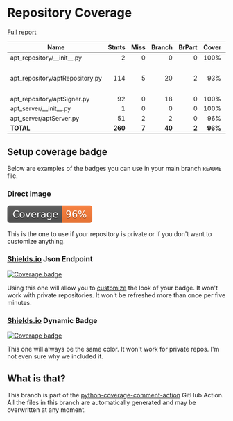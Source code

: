 # Repository Coverage

[Full report](https://htmlpreview.github.io/?https://github.com/EffectiveRange/apt-server/blob/python-coverage-comment-action-data/htmlcov/index.html)

| Name                             |    Stmts |     Miss |   Branch |   BrPart |   Cover |   Missing |
|--------------------------------- | -------: | -------: | -------: | -------: | ------: | --------: |
| apt\_repository/\_\_init\_\_.py  |        2 |        0 |        0 |        0 |    100% |           |
| apt\_repository/aptRepository.py |      114 |        5 |       20 |        2 |     93% |47->52, 85-88, 171-172 |
| apt\_repository/aptSigner.py     |       92 |        0 |       18 |        0 |    100% |           |
| apt\_server/\_\_init\_\_.py      |        1 |        0 |        0 |        0 |    100% |           |
| apt\_server/aptServer.py         |       51 |        2 |        2 |        0 |     96% |     81-82 |
|                        **TOTAL** |  **260** |    **7** |   **40** |    **2** | **96%** |           |


## Setup coverage badge

Below are examples of the badges you can use in your main branch `README` file.

### Direct image

[![Coverage badge](https://raw.githubusercontent.com/EffectiveRange/apt-server/python-coverage-comment-action-data/badge.svg)](https://htmlpreview.github.io/?https://github.com/EffectiveRange/apt-server/blob/python-coverage-comment-action-data/htmlcov/index.html)

This is the one to use if your repository is private or if you don't want to customize anything.

### [Shields.io](https://shields.io) Json Endpoint

[![Coverage badge](https://img.shields.io/endpoint?url=https://raw.githubusercontent.com/EffectiveRange/apt-server/python-coverage-comment-action-data/endpoint.json)](https://htmlpreview.github.io/?https://github.com/EffectiveRange/apt-server/blob/python-coverage-comment-action-data/htmlcov/index.html)

Using this one will allow you to [customize](https://shields.io/endpoint) the look of your badge.
It won't work with private repositories. It won't be refreshed more than once per five minutes.

### [Shields.io](https://shields.io) Dynamic Badge

[![Coverage badge](https://img.shields.io/badge/dynamic/json?color=brightgreen&label=coverage&query=%24.message&url=https%3A%2F%2Fraw.githubusercontent.com%2FEffectiveRange%2Fapt-server%2Fpython-coverage-comment-action-data%2Fendpoint.json)](https://htmlpreview.github.io/?https://github.com/EffectiveRange/apt-server/blob/python-coverage-comment-action-data/htmlcov/index.html)

This one will always be the same color. It won't work for private repos. I'm not even sure why we included it.

## What is that?

This branch is part of the
[python-coverage-comment-action](https://github.com/marketplace/actions/python-coverage-comment)
GitHub Action. All the files in this branch are automatically generated and may be
overwritten at any moment.